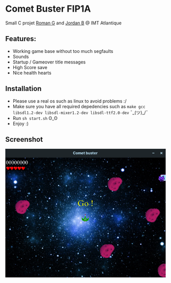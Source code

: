 # Comet Buster FIP1A

Small C projet [Roman G](https://github.com/chaun14) and [Jordan B](https://github.com/jordanbmrd) @ IMT Atlantique

## Features:

- Working game base without too much segfaults
- Sounds
- Startup / Gameover title messages
- High Score save
- Nice health hearts

## Installation

- Please use a real os such as linux to avoid problems :/
- Make sure you have all required depedencies such as `make gcc libsdl1.2-dev libsdl-mixer1.2-dev libsdl-ttf2.0-dev` ¯\_(ツ)\_/¯
- Run `sh start.sh` ʘ_ʘ
- Enjoy :)

## Screenshot

![](https://github.com/chaun14/comet-buster/blob/master/images/image.png?raw=true)
